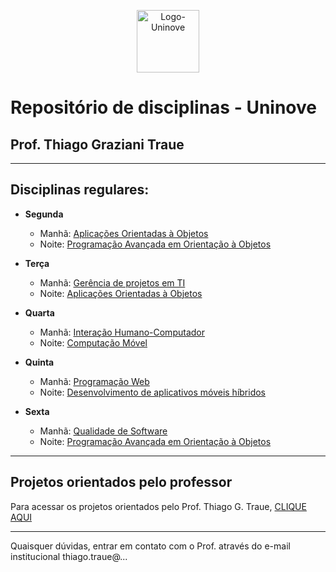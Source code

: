 <link rel="shortcut icon" type="image/x-icon" href="https://raw.githubusercontent.com/traue/Uninove-2021-1/main/favicon.ico">

<p align="center">
  <img src="https://traue.com.br/imgs/logo_uninove.png" alt="Logo-Uninove" width="100px"/>
  <br>
</p>


# Repositório de disciplinas - Uninove
## Prof. Thiago Graziani Traue


***


## Disciplinas regulares:


* **Segunda**
  * Manhã: [Aplicações Orientadas à Objetos](https://github.com/traue/2021-1_segunda_manha)
  * Noite: [Programação Avançada em Orientação à Objetos](https://github.com/traue/2021-1_segunda_noite)


* **Terça**
  * Manhã: [Gerência de projetos em TI](https://github.com/traue/Uninove-2021-1/wiki/2021.1---Ger%C3%AAncia-de-projetos-em-TI)
  * Noite: [Aplicações Orientadas à Objetos](https://github.com/traue/2021-1_terca_noite)


* **Quarta**
  * Manhã: [Interação Humano-Computador](https://github.com/traue/Uninove-2021-1/wiki/2021.1-Intera%C3%A7%C3%A3o-Humano-Computado)
  * Noite: [Computação Móvel](https://github.com/traue/2021-1_quarta_noite)


* **Quinta**
  * Manhã: [Programação Web](https://github.com/traue/2021-1_quinta_manha)
  * Noite: [Desenvolvimento de aplicativos móveis híbridos](https://github.com/traue/2021-1_quinta_noite)


* **Sexta**
	* Manhã: [Qualidade de Software](https://github.com/traue/Uninove-2021-1/wiki/2021.1-Qualidade-de-Software)
  * Noite: [Programação Avançada em Orientação à Objetos](https://github.com/traue/2021-1_sexta_noite)


***

## Projetos orientados pelo professor


Para acessar os projetos orientados pelo Prof. Thiago G. Traue, [CLIQUE AQUI](https://github.com/traue/Uninove-2021-1/wiki/2021.1-Projetos)


***

Quaisquer dúvidas, entrar em contato com o Prof. através do e-mail institucional thiago.traue@...
